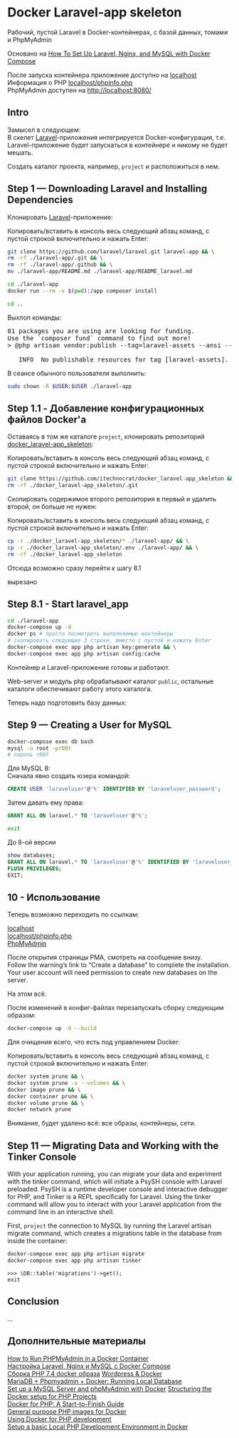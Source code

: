 # Docker Laravel-app skeleton

Рабочий, пустой Laravel в Docker-контейнерах, с базой данных, томами и PhpMyAdmin

Основано на [How To Set Up Laravel, Nginx, and MySQL with Docker Compose](https://www.digitalocean.com/community/tutorials/how-to-set-up-laravel-nginx-and-mysql-with-docker-compose)

После запуска контейнера приложение доступно на [localhost](http://localhost/)  
Информация о PHP [localhost/phpinfo.php](http://localhost/phpinfo.php)  
PhpMyAdmin доступен на [http://localhost:8080/](http://localhost:8080/)

## Intro

Замысел в следующем:  
В скелет [Laravel](https://github.com/laravel/laravel.git)-приложения интегрируется Docker-конфигурация, т.е. Laravel-приложение будет запускаться в контейнере и никому не будет мешать.  

Создать каталог проекта, например, `project` и расположиться в нем.  

## Step 1 — Downloading Laravel and Installing Dependencies

Клонировать [Laravel](https://github.com/laravel/laravel.git)-приложение:

Копировать/вставить в консоль весь следующий абзац команд, с пустой строкой включительно и нажать Enter:

```sh
git clone https://github.com/laravel/laravel.git laravel-app && \
rm -rf ./laravel-app/.git && \
rm -rf ./laravel-app/.github && \
mv ./laravel-app/README.md ./laravel-app/README_laravel.md

```

```sh
cd ./laravel-app
docker run --rm -v $(pwd):/app composer install

cd ..
```

Выхлоп команды:

<pre>
81 packages you are using are looking for funding.
Use the `composer fund` command to find out more!
> @php artisan vendor:publish --tag=laravel-assets --ansi --force

   INFO  No publishable resources for tag [laravel-assets].  
</pre>

В сеансе обычного пользователя выполнить:

```sh
sudo chown -R $USER:$USER ./laravel-app

```

## Step 1.1 - Добавление конфигурационных файлов Docker'а

Оставаясь в том же каталоге `project`, клонировать репозиторий [docker_laravel-app_skeleton](https://github.com/itechnocrat/docker_laravel-app_skeleton):  

Копировать/вставить в консоль весь следующий абзац команд, с пустой строкой включительно и нажать Enter:

```sh
git clone https://github.com/itechnocrat/docker_laravel-app_skeleton && \
rm -rf ./docker_laravel-app_skeleton/.git

```

Скопировать содержимое второго репозитория в первый и удалить второй, он больше не нужен:  

Копировать/вставить в консоль весь следующий абзац команд, с пустой строкой включительно и нажать Enter:

```sh
cp -r ./docker_laravel-app_skeleton/* ./laravel-app/ && \
cp -r ./docker_laravel-app_skeleton/.env ./laravel-app/ && \
rm -rf ./docker_laravel-app_skeleton

```

Отсюда возможно сразу перейти к шагу 8.1

вырезано

## Step 8.1 - Start laravel_app

```sh
cd ./laravel-app
docker-compose up -d
docker ps # просто посмотреть выполняемые контейнеры
# скопировать следующие 3 строки, вместе с пустой и нажать Enter
docker-compose exec app php artisan key:generate && \
docker-compose exec app php artisan config:cache

```

Контейнер и Laravel-приложение готовы и работают.  

Web-server и модуль php обрабатывают каталог `public`, остальные каталоги обеспечивают работу этого каталога.

Теперь надо подготовить базу данных:

## Step 9 — Creating a User for MySQL

```sh
docker-compose exec db bash
mysql -u root -pr00t
# пароль r00t
```

Для MySQL 8:  
Сначала явно создать юзера командой:

```sql
CREATE USER 'laraveluser'@'%' IDENTIFIED BY 'laraveluser_password';
```

Затем давать ему права:

```sql
GRANT ALL ON laravel.* TO 'laraveluser'@'%';
```

```sh
exit
```

До 8-ой версии

```sql
show databases;
GRANT ALL ON laravel.* TO 'laraveluser'@'%' IDENTIFIED BY 'laraveluser_password';
FLUSH PRIVILEGES;
EXIT;
```

## 10 - Использование

Теперь возможно переходить по ссылкам:

[localhost](http://localhost/)  
[localhost/phpinfo.php](http://localhost/phpinfo.php)  
[PhpMyAdmin](http://localhost:8080/)

После открытия страницы PMA, смотреть на сообщение внизу.  
Follow the warning’s link to “Create a database” to complete the installation.  
Your user account will need permission to create new databases on the server.

На этом всё.

После изменений в конфиг-файлах перезапускать сборку следующим образом:

```sh
docker-compose up -d --build
```

Для очищения всего, что есть под управлением Docker:

Копировать/вставить в консоль весь следующий абзац команд, с пустой строкой включительно и нажать Enter:

```sh
docker system prune && \
docker system prune -a --volumes && \
docker image prune && \
docker container prune && \
docker volume prune && \
docker network prune

```

Внимание, будет удалено всё: все образы, контейнеры, сети.

## Step 11 — Migrating Data and Working with the Tinker Console

With your application running, you can migrate your data and experiment with the tinker command, which will initiate a PsySH console with Laravel preloaded. PsySH is a runtime developer console and interactive debugger for PHP, and Tinker is a REPL specifically for Laravel. Using the tinker command will allow you to interact with your Laravel application from the command line in an interactive shell.

First, `project` the connection to MySQL by running the Laravel artisan migrate command, which creates a migrations table in the database from inside the container:

```sh
docker-compose exec app php artisan migrate
docker-compose exec app php artisan tinker
```

`>>> \DB::table('migrations')->get();`  
`exit`

## Conclusion

...

## Дополнительные материалы

[How to Run PHPMyAdmin in a Docker Container](https://www.howtogeek.com/devops/how-to-run-phpmyadmin-in-a-docker-container/)  
[Настройка Laravel, Nginx и MySQL с Docker Compose](https://www.digitalocean.com/community/tutorials/how-to-set-up-laravel-nginx-and-mysql-with-docker-compose-ru)  
[Сборка PHP 7.4 docker образа](http://dimonz.ru/post/create-php-7-4-docker-image)
[Wordpress & Docker](https://gist.github.com/bradtraversy/faa8de544c62eef3f31de406982f1d42)  
[MariaDB + Phpmyadmin + Docker: Running Local Database](https://hackernoon.com/mariadb-phpmyadmin-docker-running-local-database-ok9q36ji)  
[Set up a MySQL Server and phpMyAdmin with Docker](https://linuxhint.com/mysql_server_docker/)
[Structuring the Docker setup for PHP Projects](https://www.pascallandau.com/blog/structuring-the-docker-setup-for-php-projects/)  
[Docker for PHP: A Start-to-Finish Guide](https://stackify.com/docker-for-php-a-start-to-finish-guide/)  
[General purpose PHP images for Docker](https://github.com/thecodingmachine/docker-images-php)  
[Using Docker for PHP development](https://www.pixelite.co.nz/article/using-docker-for-local-php-development-2/)  
[Setup a basic Local PHP Development Environment in Docker](https://dev.to/truthseekers/setup-a-basic-local-php-development-environment-in-docker-kod)
